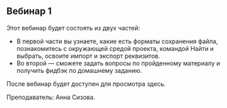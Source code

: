 ## Вебинар 1

Этот вебинар будет состоять из двух частей:

- В первой части вы узнаете, какие есть форматы сохранения файла, познакомитесь с окружающей средой проекта, командой Найти и выбрать, освоите импорт и экспорт реквизитов.
- Во второй — сможете задать вопросы по пройденному материалу и получить фидбэк по домашнему заданию.

После вебинар будет доступен для просмотра здесь.

Преподаватель: Анна Сизова.
